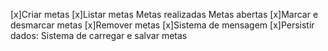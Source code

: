 [x]Criar metas
[x]Listar metas
    Metas realizadas
    Metas abertas
[x]Marcar e desmarcar metas
[x]Remover metas
[x]Sistema de mensagem
[x]Persistir dados: Sistema de carregar e salvar metas
